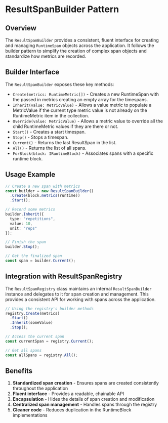 # ResultSpanBuilder Pattern

## Overview

The `ResultSpanBuilder` provides a consistent, fluent interface for creating and managing `RuntimeSpan` objects across the application. It follows the builder pattern to simplify the creation of complex span objects and standardize how metrics are recorded.

## Builder Interface

The `ResultSpanBuilder` exposes these key methods:

- `Create(metrics: RuntimeMetric[])` - Creates a new RuntimeSpan with the passed in metrics creating an empty array for the timespans.
- `Inherit(value: MetricValue)` - Allows a value metric to populate a MetricValue if the current type metric value is not already on the RuntimeMetric item in the collection.
- `Override(value: MetricValue)` - Allows a metric value to override all the child RuntimeMetric values if they are there or not.
- `Start()` - Creates a start timespan.
- `Stop()` - Stops a timespan.
- `Current()` - Returns the last ResultSpan in the list.
- `All()` - Returns the list of all spans.
- `ForBlock(block: IRuntimeBlock)` - Associates spans with a specific runtime block.

## Usage Example

```typescript
// Create a new span with metrics
const builder = new ResultSpanBuilder()
  .Create(block.metrics(runtime))
  .Start();

// Record some metrics
builder.Inherit({ 
  type: "repetitions", 
  value: 10, 
  unit: "reps" 
});

// Finish the span
builder.Stop();

// Get the finalized span
const span = builder.Current();
```

## Integration with ResultSpanRegistry

The `ResultSpanRegistry` class maintains an internal `ResultSpanBuilder` instance and delegates to it for span creation and management. This provides a consistent API for working with spans across the application.

```typescript
// Using the registry's builder methods
registry.Create(metrics)
  .Start()
  .Inherit(someValue)
  .Stop();

// Access the current span
const currentSpan = registry.Current();

// Get all spans
const allSpans = registry.All();
```

## Benefits

1. **Standardized span creation** - Ensures spans are created consistently throughout the application
2. **Fluent interface** - Provides a readable, chainable API
3. **Encapsulation** - Hides the details of span creation and modification
4. **Centralized span management** - Handles spans through the registry
5. **Cleaner code** - Reduces duplication in the RuntimeBlock implementations